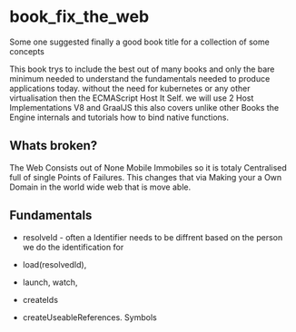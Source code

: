 # book_fix_the_web
Some one suggested finally a good book title for a collection of some concepts

This book trys to include the best out of many books and only the bare minimum needed to understand the fundamentals needed to produce applications today.
without the need for kubernetes or any other virtualisation then the ECMAScript Host It Self. we will use 2 Host Implementations V8 and GraalJS this also covers unlike other Books the Engine internals and tutorials how to bind native functions.

## Whats broken?
The Web Consists out of None Mobile Immobiles so it is totaly Centralised full of single Points of Failures. This changes that via Making your a Own Domain in the world wide web that is move able. 

## Fundamentals

- resolveId - often a Identifier needs to be diffrent based on the person we do the identification for 
- load(resolvedId),
- launch, watch,

- createIds 
- createUseableReferences. Symbols


